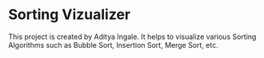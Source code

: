 # Sorting Vizualizer

This project is created by Aditya Ingale. It helps to visualize various Sorting Algorithms such as Bubble Sort, Insertion Sort, Merge Sort, etc.
